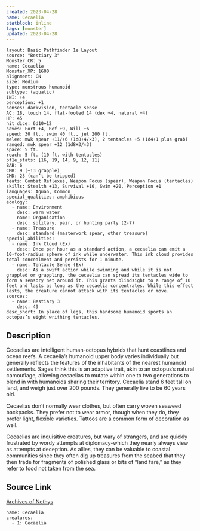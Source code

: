 ```yaml
---
created: 2023-04-28
name: Cecaelia
statblock: inline
tags: [monster]
updated: 2023-04-28
---
```

```statblock
layout: Basic Pathfinder 1e Layout
source: "Bestiary 3"
Monster_CR: 5
name: Cecaelia
Monster_XP: 1600
alignment: CN
size: Medium
type: monstrous humanoid
subtype: (aquatic)
INI: +4
perception: +1
senses: darkvision, tentacle sense
AC: 18, touch 14, flat-footed 14 (dex +4, natural +4)
HP: 45
hit_dice: 6d10+12
saves: Fort +4, Ref +9, Will +6
speed: 30 ft., swim 40 ft., jet 200 ft.
melee: mwk spear +11/+6 (1d8+4/×3), 2 tentacles +5 (1d4+1 plus grab)
ranged: mwk spear +12 (1d8+3/×3)
space: 5 ft.
reach: 5 ft. (10 ft. with tentacles)
pf1e_stats: [16, 19, 14, 9, 12, 11]
BAB: 6
CMB: 9 (+13 grapple)
CMD: 23 (can’t be tripped)
feats: Combat Reflexes, Weapon Focus (spear), Weapon Focus (tentacles)
skills: Stealth +13, Survival +10, Swim +20, Perception +1
languages: Aquan, Common
special_qualities: amphibious
ecology:
  - name: Environment
    desc: warm water
  - name: Organisation
    desc: solitary, pair, or hunting party (2-7)
  - name: Treasure
    desc: standard (masterwork spear, other treasure)
special_abilities:
  - name: Ink Cloud (Ex)
    desc: Once per hour as a standard action, a cecaelia can emit a 10-foot-radius sphere of ink while underwater. This ink cloud provides total concealment and persists for 1 minute.
  - name: Tentacle Sense (Ex)
    desc: As a swift action while swimming and while it is not grappled or grappling, the cecaelia can spread its tentacles wide to form a sensory net around it. This grants blindsight to a range of 10 feet and lasts as long as the cecaelia concentrates. While this effect lasts, the creature cannot attack with its tentacles or move.
sources:
  - name: Bestiary 3
    desc: 49
desc_short: In place of legs, this handsome humanoid sports an octopus’s eight writhing tentacles.
```
## Description
Cecaelias are intelligent human-octopus hybrids that hunt coastlines and ocean reefs. A cecaelia’s humanoid upper body varies individually but generally reflects the features of the inhabitants of the nearest humanoid settlements. Sages think this is an adaptive trait, akin to an octopus’s natural camouflage, allowing cecaelias to mutate within one to two generations to blend in with humanoids sharing their territory. Cecaelia stand 6 feet tall on land, and weigh just over 200 pounds. They generally live to be 60 years old.

Cecaelias don’t normally wear clothes, but often carry woven seaweed backpacks. They prefer not to wear armor, though when they do, they prefer light, flexible varieties. Tattoos are a common form of decoration as well.

Cecaelias are inquisitive creatures, but wary of strangers, and are quickly frustrated by wordy attempts at diplomacy-which they nearly always view as attempts at deception. As allies, they can be valuable to coastal communities since they often dig up treasures from the seabed that they then trade for fragments of polished glass or bits of “land fare,” as they refer to food not taken from the sea.
## Source Link
[Archives of Nethys](https://aonprd.com/MonsterDisplay.aspx?ItemName=Cecaelia)
```encounter-table
name: Cecaelia
creatures:
  - 1: Cecaelia
```
